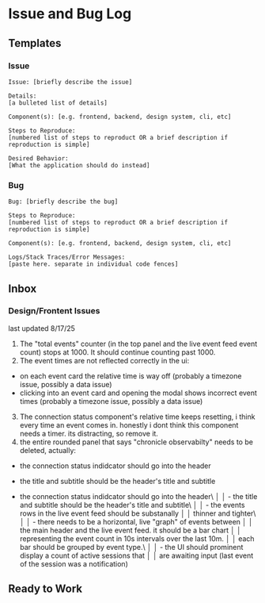 # Issue and Bug Log

## Templates
### Issue
```
Issue: [briefly describe the issue]

Details:
[a bulleted list of details]

Component(s): [e.g. frontend, backend, design system, cli, etc]

Steps to Reproduce:
[numbered list of steps to reproduct OR a brief description if reproduction is simple]

Desired Behavior:
[What the application should do instead]
```

### Bug
```
Bug: [briefly describe the bug]

Steps to Reproduce:
[numbered list of steps to reproduct OR a brief description if reproduction is simple]

Component(s): [e.g. frontend, backend, design system, cli, etc]

Logs/Stack Traces/Error Messages:
[paste here. separate in individual code fences]
```

## Inbox

### Design/Frontent Issues
last updated 8/17/25
1. The "total events" counter (in the top panel and the live event feed event count) stops at 1000. It should continue counting past 1000.
2. The event times are not reflected correctly in the ui:
- on each event card the relative time is way off (probably a timezone issue, possibly a data issue)
- clicking into an event card and opening the modal shows incorrect event times (probably a timezone issue, possibly a data issue)
3. The connection status component's relative time keeps resetting, i think every time an event comes in. honestly i dont think this component needs a timer. its distracting, so remove it.
4. the entire rounded panel that says "chronicle observabilty" needs to be deleted, actually:
- the connection status indidcator should go into the header
- the title and subtitle should be the header's title and subtitle

- the connection status indidcator should go into the header\        │
│   - the title and subtitle should be the header's title and subtitle\  │
│   - the events rows in the live event feed should be substanally       │
│   thinner and tighter\                                                 │
│   - there needs to be a horizontal, live "graph" of events between     │
│   the main header and the live event feed. it should be a bar chart    │
│   representing the event count in 10s intervals over the last 10m.     │
│   each bar should be grouped by event type.\                           │
│   - the UI should prominent display a count of active sessions that    │
│   are awaiting input (last event of the session was a notification) 
## Ready to Work
